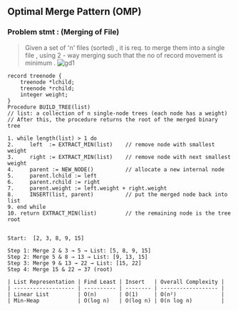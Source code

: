 ## Optimal Merge Pattern (OMP)
### Problem stmt : (Merging of File)
> Given a set of 'n' files (sorted) , it is req. to merge them into a single file , using 2 - way merging such that the no of record movement is minimum . 
![gd1](../../image/omp.jpg)

```
record treenode {
    treenode *lchild;
    treenode *rchild;
    integer weight;
}
Procedure BUILD_TREE(list)
// list: a collection of n single-node trees (each node has a weight)
// After this, the procedure returns the root of the merged binary tree

1. while length(list) > 1 do
2.     left  := EXTRACT_MIN(list)    // remove node with smallest weight
3.     right := EXTRACT_MIN(list)    // remove node with next smallest weight
4.     parent := NEW_NODE()          // allocate a new internal node
5.     parent.lchild := left
6.     parent.rchild := right
7.     parent.weight := left.weight + right.weight
8.     INSERT(list, parent)          // put the merged node back into list
9. end while
10. return EXTRACT_MIN(list)         // the remaining node is the tree root


Start:  [2, 3, 8, 9, 15]

Step 1: Merge 2 & 3 → 5 → List: [5, 8, 9, 15]
Step 2: Merge 5 & 8 → 13 → List: [9, 13, 15]
Step 3: Merge 9 & 13 → 22 → List: [15, 22]
Step 4: Merge 15 & 22 → 37 (root)

| List Representation | Find Least | Insert   | Overall Complexity |
| ------------------- | ---------- | -------- | ------------------ |
| Linear List         | O(n)       | O(1)     | O(n²)              |
| Min-Heap            | O(log n)   | O(log n) | O(n log n)         |
